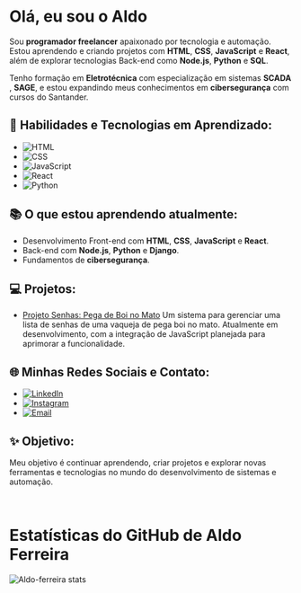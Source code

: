 # Olá, eu sou o Aldo  

Sou **programador freelancer** apaixonado por tecnologia e automação. Estou aprendendo e criando projetos com **HTML**, **CSS**, **JavaScript** e **React**, além de explorar tecnologias Back-end como **Node.js**, **Python** e **SQL**.  

Tenho formação em **Eletrotécnica** com especialização em sistemas **SCADA** , **SAGE**, e estou expandindo meus conhecimentos em **cibersegurança** com cursos do Santander.  

## 🌟 Habilidades e Tecnologias em Aprendizado:  
- ![HTML](https://img.shields.io/badge/HTML-E34F26?style=for-the-badge&logo=html5&logoColor=white)  
- ![CSS](https://img.shields.io/badge/CSS-1572B6?style=for-the-badge&logo=css3&logoColor=white)  
- ![JavaScript](https://img.shields.io/badge/JavaScript-F7DF1E?style=for-the-badge&logo=javascript&logoColor=black)  
- ![React](https://img.shields.io/badge/React-61DAFB?style=for-the-badge&logo=react&logoColor=black)  
- ![Python](https://img.shields.io/badge/Python-3776AB?style=for-the-badge&logo=python&logoColor=white)  

## 📚 O que estou aprendendo atualmente:  
- Desenvolvimento Front-end com **HTML**, **CSS**, **JavaScript** e **React**.  
- Back-end com **Node.js**, **Python** e **Django**.  
- Fundamentos de **cibersegurança**.

## 💻 Projetos:
- [Projeto Senhas: Pega de Boi no Mato](https://aldo-ferreira.github.io/-Registros-de-Senhas-para-pega-de-boi-no-mato-/) 
  Um sistema para gerenciar uma lista de senhas de uma vaqueja de pega boi no mato. Atualmente em desenvolvimento, com a integração de JavaScript planejada para aprimorar a funcionalidade.


## 🌐 Minhas Redes Sociais e Contato:    
- [![LinkedIn](https://img.shields.io/badge/LinkedIn-0077B5?style=for-the-badge&logo=linkedin&logoColor=white)](https://www.linkedin.com/in/aldo-ferreira-reis)  
- [![Instagram](https://img.shields.io/badge/Instagram-E4405F?style=for-the-badge&logo=instagram&logoColor=white)](https://www.instagram.com/aldo_ferreira_reis/)  
- [![Email](https://img.shields.io/badge/Email-D14836?style=for-the-badge&logo=gmail&logoColor=white)](mailto:aldoferreirareis34@gmail.com)  


## ✨ Objetivo:  
Meu objetivo é continuar aprendendo, criar projetos e explorar novas ferramentas e tecnologias no mundo do desenvolvimento de sistemas e automação.  

<br>

#  Estatísticas do GitHub de Aldo Ferreira

![Aldo-ferreira stats](https://github-readme-stats.vercel.app/api?username=Aldo-ferreira&show_icons=true&theme=transparent)
